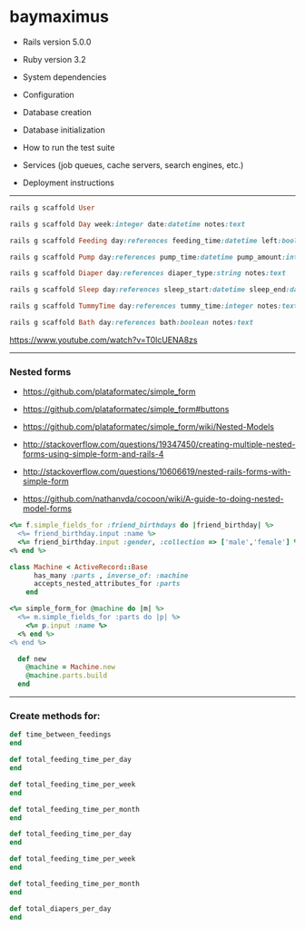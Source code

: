 # baymaximus

* Rails version 5.0.0

* Ruby version 3.2

* System dependencies

* Configuration

* Database creation

* Database initialization

* How to run the test suite

* Services (job queues, cache servers, search engines, etc.)

* Deployment instructions

---

```ruby
rails g scaffold User

rails g scaffold Day week:integer date:datetime notes:text

rails g scaffold Feeding day:references feeding_time:datetime left:boolean right:boolean minutes:integer feeding_type:string feeding_amount:integer notes:text

rails g scaffold Pump day:references pump_time:datetime pump_amount:integer notes:text

rails g scaffold Diaper day:references diaper_type:string notes:text

rails g scaffold Sleep day:references sleep_start:datetime sleep_end:datetime notes:text

rails g scaffold TummyTime day:references tummy_time:integer notes:text

rails g scaffold Bath day:references bath:boolean notes:text
```

https://www.youtube.com/watch?v=T0lcUENA8zs

---

### Nested forms

+ https://github.com/plataformatec/simple_form
+ https://github.com/plataformatec/simple_form#buttons

+ https://github.com/plataformatec/simple_form/wiki/Nested-Models
+ http://stackoverflow.com/questions/19347450/creating-multiple-nested-forms-using-simple-form-and-rails-4
+ http://stackoverflow.com/questions/10606619/nested-rails-forms-with-simple-form
+ https://github.com/nathanvda/cocoon/wiki/A-guide-to-doing-nested-model-forms

```ruby
<%= f.simple_fields_for :friend_birthdays do |friend_birthday| %>
  <%= friend_birthday.input :name %>
  <%= friend_birthday.input :gender, :collection => ['male','female'] %>
<% end %>
```

```ruby
class Machine < ActiveRecord::Base
      has_many :parts , inverse_of: :machine
      accepts_nested_attributes_for :parts
    end
```

```ruby
<%= simple_form_for @machine do |m| %>
  <%= m.simple_fields_for :parts do |p| %>
    <%= p.input :name %>
  <% end %>
<% end %>
```

```ruby
  def new
    @machine = Machine.new
    @machine.parts.build
  end
  ```

---

### Create methods for:

```ruby
def time_between_feedings
end
```
```ruby
def total_feeding_time_per_day
end
```
```ruby
def total_feeding_time_per_week
end
```
```ruby
def total_feeding_time_per_month
end
```
```ruby
def total_feeding_time_per_day
end
```
```ruby
def total_feeding_time_per_week
end
```
```ruby
def total_feeding_time_per_month
end
```
```ruby
def total_diapers_per_day
end
```
